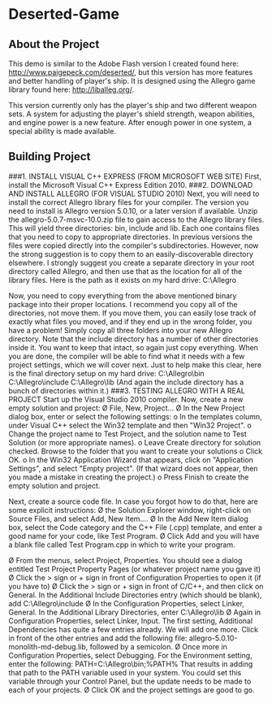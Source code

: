 # Deserted-Game  
## About the Project  
This demo is similar to the Adobe Flash version I created found here: http://www.paigepeck.com/deserted/, but this version has more features and better handling of player's ship. It is designed using the Allegro game library found here: http://liballeg.org/. 

This version currently only has the player's ship and two different weapon sets. A system for adjusting the player's shield strength, weapon abilities, and engine power is a new feature. After enough power in one system, a special ability is made available. 


## Building Project  
###1. INSTALL VISUAL C++ EXPRESS (FROM MICROSOFT WEB SITE)
First, install the Microsoft Visual C++ Express Edition 2010.
###2. DOWNLOAD AND INSTALL ALLEGRO (FOR VISUAL STUDIO 2010)
Next, you will need to install the correct Allegro library files for your compiler.  The version you need to install is Allegro version 5.0.10, or a later version if available. Unzip the allegro-5.0.7-msvc-10.0.zip file to gain access to the Allegro library files.  This will yield three directories:  bin, include and lib.  Each one contains files that you need to copy to appropriate directories.  In previous versions the files were copied directly into the compiler's subdirectories.  However, now the strong suggestion is to copy them to an easily-discoverable directory elsewhere.  I strongly suggest you create a separate directory in your root directory called Allegro, and then use that as the location for all of the library files.  Here is the path as it exists on my hard drive: C:\Allegro

Now, you need to copy everything from the above mentioned binary package into their proper locations.  I recommend you copy all of the directories, not move them.  If you move them, you can easily lose track of exactly what files you moved, and if they end up in the wrong folder, you have a problem!  Simply copy all three folders into your new Allegro directory.  Note that the include directory has a number of other directories inside it.  You want to keep that intact, so again just copy everything.  When you are done, the compiler will be able to find what it needs with a few project settings, which we will cover next.  Just to help make this clear, here is the final directory setup on my hard drive:
C:\Allegro\bin C:\Allegro\include C:\Allegro\lib
(And again the include directory has a bunch of directories within it.)
###3. TESTING ALLEGRO WITH A REAL PROJECT
Start up the Visual Studio 2010 compiler.  Now, create a new empty solution and project:
Ø  File, New, Project… Ø  In the New Project dialog box, enter or select the following settings: o   In the templates column, under Visual C++ select the Win32 template and then "Win32 Project". o   Change the project name to Test Project, and the solution name to Test Solution (or more appropriate names). o   Leave Create directory for solution checked.  Browse to the folder that you want to create your solutions o   Click OK. o   In the Win32 Application Wizard that appears, click on "Application Settings", and select "Empty project".  (If that wizard does not appear, then you made a mistake in creating the project.) o   Press Finish to create the empty solution and project.

Next, create a source code file.  In case you forgot how to do that, here are some explicit instructions:
Ø  the Solution Explorer window, right-click on Source Files, and select Add, New Item…. Ø  In the Add New Item dialog box, select the Code category and the C++ File (.cpp) template, and enter a good name for your code, like Test Program. Ø  Click Add and you will have a blank file called Test Program.cpp in which to write your program.

Ø  From the menus, select Project, Properties.  You should see a dialog entitled Test Project Property Pages (or whatever project name you gave it) Ø  Click the > sign or + sign in front of Configuration Properties to open it (if you have to) Ø  Click the > sign or + sign in front of C/C++, and then click on General.  In the Additional Include Directories entry (which should be blank), add C:\Allegro\include Ø  In the Configuration Properties, select Linker, General.  In the Additional Library Directories, enter C:\Allegro\lib Ø  Again in Configuration Properties, select Linker, Input.  The first setting, Additional Dependencies has quite a few entries already.  We will add one more.  Click in front of the other entries and add the following file:  allegro-5.0.10-monolith-md-debug.lib, followed by a semicolon. Ø  Once more in Configuration Properties, select Debugging.  For the Environment setting, enter the following: PATH=C:\Allegro\bin;%PATH%   That results in adding that path to the PATH variable used in your system.  You could set this variable through your Control Panel, but the update needs to be made to each of your projects.  Ø  Click OK and the project settings are good to go.
